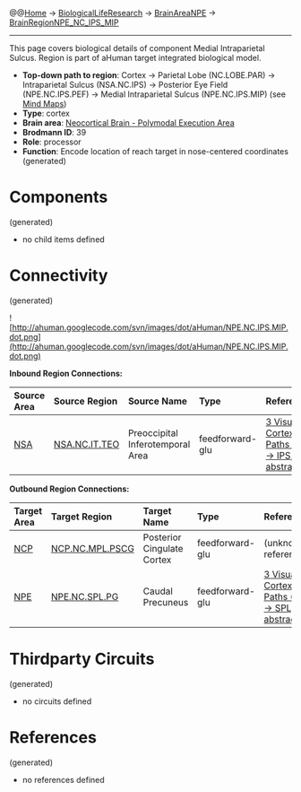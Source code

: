 @@[Home](Home.md) -> [BiologicalLifeResearch](BiologicalLifeResearch.md) -> [BrainAreaNPE](BrainAreaNPE.md) -> [BrainRegionNPE\_NC\_IPS\_MIP](BrainRegionNPE_NC_IPS_MIP.md)

---


This page covers biological details of component Medial Intraparietal Sulcus.
Region is part of aHuman target integrated biological model.

  * **Top-down path to region**: Cortex -> Parietal Lobe (NC.LOBE.PAR) -> Intraparietal Sulcus (NSA.NC.IPS) -> Posterior Eye Field (NPE.NC.IPS.PEF) -> Medial Intraparietal Sulcus (NPE.NC.IPS.MIP) (see [Mind Maps](OverallMindMaps.md))
  * **Type**: cortex
  * **Brain area**: [Neocortical Brain - Polymodal Execution Area](BrainAreaNPE.md)
  * **Brodmann ID**: 39
  * **Role**: processor
  * **Function**: Encode location of reach target in nose-centered coordinates
(generated)
# Components #
(generated)


  * no child items defined

# Connectivity #
(generated)


![http://ahuman.googlecode.com/svn/images/dot/aHuman/NPE.NC.IPS.MIP.dot.png](http://ahuman.googlecode.com/svn/images/dot/aHuman/NPE.NC.IPS.MIP.dot.png)

**Inbound Region Connections:**

| **Source Area** | **Source Region** | **Source Name** | **Type** | **Reference** |
|:----------------|:------------------|:----------------|:---------|:--------------|
| [NSA](BrainAreaNSA.md) | [NSA.NC.IT.TEO](BrainRegionNSA_NC_IT_TEO.md) | Preoccipital Inferotemporal Area | feedforward-glu | [3 Visual Cortex Paths (IT -> IPS, abstract)](http://ahuman.googlecode.com/svn/research/articles/Biological/2008-dorsal-stream.pdf) |

**Outbound Region Connections:**

| **Target Area** | **Target Region** | **Target Name** | **Type** | **Reference** |
|:----------------|:------------------|:----------------|:---------|:--------------|
| [NCP](BrainAreaNCP.md) | [NCP.NC.MPL.PSCG](BrainRegionNCP_NC_MPL_PSCG.md) | Posterior Cingulate Cortex | feedforward-glu | (unknown reference) |
| [NPE](BrainAreaNPE.md) | [NPE.NC.SPL.PG](BrainRegionNPE_NC_SPL_PG.md) | Caudal Precuneus | feedforward-glu | [3 Visual Cortex Paths (IPS -> SPL, abstract)](http://ahuman.googlecode.com/svn/research/articles/Biological/2008-dorsal-stream.pdf) |

# Thirdparty Circuits #
(generated)

  * no circuits defined

# References #
(generated)

  * no references defined
